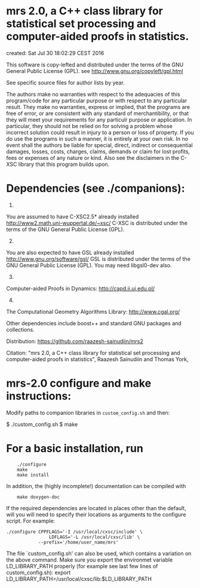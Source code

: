 mrs 2.0, a C++ class library for statistical set processing and computer-aided proofs in statistics.
====================================================================================================

created:	Sat Jul 30 18:02:29 CEST 2016

This software is copy-lefted and distributed under the terms of the 
GNU General Public License (GPL).
see http://www.gnu.org/copyleft/gpl.html

See specific source files for author lists by year.

The authors make no warranties with respect to the adequacies of
this program/code for any particular purpose or with respect to
any particular result.  They make no warranties, express or implied,
that the programs are free of error, or are consistent with any
standard of merchantibility, or that they will meet your requirements
for any particulr purpose or application.  In particular, they should 
not be relied on for solving a problem whose incorrect solution could
result in injury to a person or loss of property.  If you do use the
programs in such a manner, it is entirely at your own risk.  In no
event shall the authors be liable for special, direct, indirect or
consequential damages, losses, costs, charges, claims, demands or
claim for lost profits, fees or expenses of any nature or kind.
Also see the disclaimers in the C-XSC library that this program 
builds upon. 

Dependencies (see ./companions):
================================

1.
You are assumed to have C-XSC2.5* already installed
http://www2.math.uni-wuppertal.de/~xsc/
C-XSC is distributed under the terms of the GNU General Public License (GPL).

2.
You are also expected to have GSL already installed
http://www.gnu.org/software/gsl/
GSL is distributed under the terms of the GNU General Public License (GPL).
You may need libgsl0-dev also.

3.
Computer-aided Proofs in Dynamics:
http://capd.ii.uj.edu.pl/

4.
The Computational Geometry Algorithms Library:
http://www.cgal.org/

Other dependencies include boost++ and standard GNU packages and collections.

Distribution:
https://github.com/raazesh-sainudiin/mrs2

Citation:
"mrs 2.0, a C++ class library for statistical set processing and computer-aided proofs in statistics", Raazesh Sainudiin and Thomas York,

mrs-2.0 configure and make instructions:
========================================

Modify paths to companion libraries in `custom_config.sh` and then:

$ ./custom_config.sh
$ make


For a basic installation, run
=============================

        ./configure
        make
        make install

In addition, the (highly incomplete!) documentation can be compiled with

        make doxygen-doc

If the required dependencies are located in places other than the default,
will you will need to specify their locations as arguments to the configure
script. For example:

	./configure CPPFLAGS='-I /usr/local/cxsc/include' \
                    LDFLAGS='-L /usr/local/cxsc/lib' \
	            --prefix='/home/user_name/mrs'

The file `custom_config.sh' can also be used, which contains a variation on the 
above command.  Make sure you export the environmet variable LD_LIBRARY_PATH 
properly (for example see last few lines of custom_config.sh):
export LD_LIBRARY_PATH=/usr/local/cxsc/lib:$LD_LIBRARY_PATH
